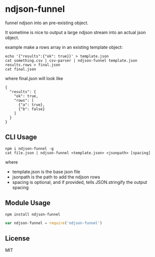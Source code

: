 # ndjson-funnel

funnel ndjson into an pre-existing object.

It sometime is nice to output a large ndjson stream into an actual json object.

example make a rows array in an existing template object:

    echo '{"results":{"ok": true}}' > template.json
    cat something.csv | csv-parser | ndjson-funnel template.json results.rows > final.json
    cat final.json

where final.json will look like

```
{
  "results": {
    "ok": true,
    "rows": [
      {"a": true},
      {"b": false}
    ]
  }
}
```



## CLI Usage

    npm i ndjson-funnel -g
    cat file.json | ndjson-funnel <template.json> <jsonpath> [spacing]

where
 - template.json is the base json file
 - jsonpath is the path to add the ndjson rows
 - spacing is optional, and if provided, tells JSON.stringify the output spacing

## Module Usage


```
npm install ndjson-funnel
```

``` js
var ndjson-funnel = require('ndjson-funnel')
```

## License

MIT
